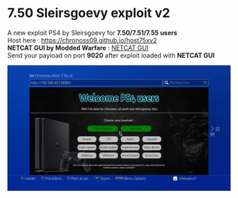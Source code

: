# 7.50 Sleirsgoevy exploit v2
A new exploit PS4 by Sleirsgoevy for __7.50/7.51/7.55 users__  
Host here : https://chronoss09.github.io/host75xv2  
__NETCAT GUI by Modded Warfare__ : [NETCAT GUI](https://www.mediafire.com/file/zts1sb5vybeylez/NetCat_GUI_by_Modded_Warfare.zip/file)  
Send your payload on port __9020__ after exploit loaded with __NETCAT GUI__

![Screenshot](https://github.com/chronoss09/host75xv2/blob/main/20210318045908.jpg)
